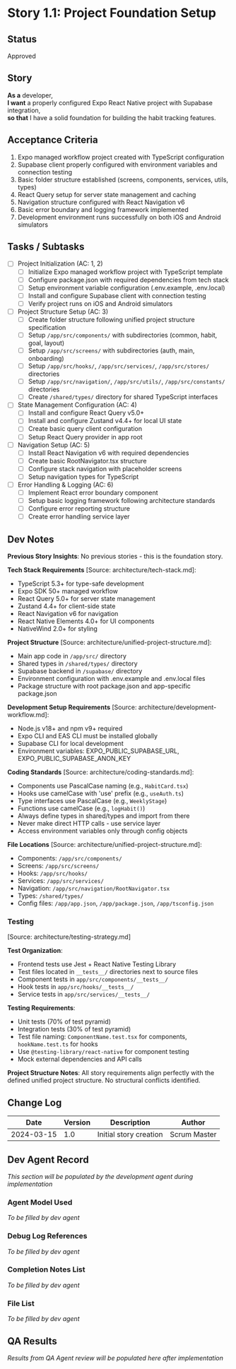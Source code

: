 # Story 1.1: Project Foundation Setup

## Status
Approved

## Story
**As a** developer,  
**I want** a properly configured Expo React Native project with Supabase integration,  
**so that** I have a solid foundation for building the habit tracking features.

## Acceptance Criteria
1. Expo managed workflow project created with TypeScript configuration
2. Supabase client properly configured with environment variables and connection testing  
3. Basic folder structure established (screens, components, services, utils, types)
4. React Query setup for server state management and caching
5. Navigation structure configured with React Navigation v6
6. Basic error boundary and logging framework implemented
7. Development environment runs successfully on both iOS and Android simulators

## Tasks / Subtasks
- [ ] Project Initialization (AC: 1, 2)
  - [ ] Initialize Expo managed workflow project with TypeScript template
  - [ ] Configure package.json with required dependencies from tech stack
  - [ ] Setup environment variable configuration (.env.example, .env.local)
  - [ ] Install and configure Supabase client with connection testing
  - [ ] Verify project runs on iOS and Android simulators

- [ ] Project Structure Setup (AC: 3)
  - [ ] Create folder structure following unified project structure specification
  - [ ] Setup `/app/src/components/` with subdirectories (common, habit, goal, layout)
  - [ ] Setup `/app/src/screens/` with subdirectories (auth, main, onboarding)  
  - [ ] Setup `/app/src/hooks/`, `/app/src/services/`, `/app/src/stores/` directories
  - [ ] Setup `/app/src/navigation/`, `/app/src/utils/`, `/app/src/constants/` directories
  - [ ] Create `/shared/types/` directory for shared TypeScript interfaces

- [ ] State Management Configuration (AC: 4)
  - [ ] Install and configure React Query v5.0+
  - [ ] Install and configure Zustand v4.4+ for local UI state
  - [ ] Create basic query client configuration
  - [ ] Setup React Query provider in app root

- [ ] Navigation Setup (AC: 5)
  - [ ] Install React Navigation v6 with required dependencies
  - [ ] Create basic RootNavigator.tsx structure
  - [ ] Configure stack navigation with placeholder screens
  - [ ] Setup navigation types for TypeScript

- [ ] Error Handling & Logging (AC: 6)
  - [ ] Implement React error boundary component
  - [ ] Setup basic logging framework following architecture standards
  - [ ] Configure error reporting structure
  - [ ] Create error handling service layer

## Dev Notes

**Previous Story Insights**: No previous stories - this is the foundation story.

**Tech Stack Requirements** [Source: architecture/tech-stack.md]:
- TypeScript 5.3+ for type-safe development
- Expo SDK 50+ managed workflow  
- React Query 5.0+ for server state management
- Zustand 4.4+ for client-side state
- React Navigation v6 for navigation
- React Native Elements 4.0+ for UI components
- NativeWind 2.0+ for styling

**Project Structure** [Source: architecture/unified-project-structure.md]:
- Main app code in `/app/src/` directory
- Shared types in `/shared/types/` directory
- Supabase backend in `/supabase/` directory
- Environment configuration with .env.example and .env.local files
- Package structure with root package.json and app-specific package.json

**Development Setup Requirements** [Source: architecture/development-workflow.md]:
- Node.js v18+ and npm v9+ required
- Expo CLI and EAS CLI must be installed globally
- Supabase CLI for local development
- Environment variables: EXPO_PUBLIC_SUPABASE_URL, EXPO_PUBLIC_SUPABASE_ANON_KEY

**Coding Standards** [Source: architecture/coding-standards.md]:
- Components use PascalCase naming (e.g., `HabitCard.tsx`)
- Hooks use camelCase with 'use' prefix (e.g., `useAuth.ts`)
- Type interfaces use PascalCase (e.g., `WeeklyStage`)
- Functions use camelCase (e.g., `logHabit()`)
- Always define types in shared/types and import from there
- Never make direct HTTP calls - use service layer
- Access environment variables only through config objects

**File Locations** [Source: architecture/unified-project-structure.md]:
- Components: `/app/src/components/`
- Screens: `/app/src/screens/`
- Hooks: `/app/src/hooks/`
- Services: `/app/src/services/`
- Navigation: `/app/src/navigation/RootNavigator.tsx`
- Types: `/shared/types/`
- Config files: `/app/app.json`, `/app/package.json`, `/app/tsconfig.json`

### Testing
[Source: architecture/testing-strategy.md]

**Test Organization**:
- Frontend tests use Jest + React Native Testing Library
- Test files located in `__tests__/` directories next to source files
- Component tests in `app/src/components/__tests__/`
- Hook tests in `app/src/hooks/__tests__/`
- Service tests in `app/src/services/__tests__/`

**Testing Requirements**:
- Unit tests (70% of test pyramid)
- Integration tests (30% of test pyramid)  
- Test file naming: `ComponentName.test.tsx` for components, `hookName.test.ts` for hooks
- Use `@testing-library/react-native` for component testing
- Mock external dependencies and API calls

**Project Structure Notes**: All story requirements align perfectly with the defined unified project structure. No structural conflicts identified.

## Change Log
| Date | Version | Description | Author |
|------|---------|-------------|--------|
| 2024-03-15 | 1.0 | Initial story creation | Scrum Master |

## Dev Agent Record
*This section will be populated by the development agent during implementation*

### Agent Model Used
*To be filled by dev agent*

### Debug Log References  
*To be filled by dev agent*

### Completion Notes List
*To be filled by dev agent*

### File List
*To be filled by dev agent*

## QA Results
*Results from QA Agent review will be populated here after implementation*